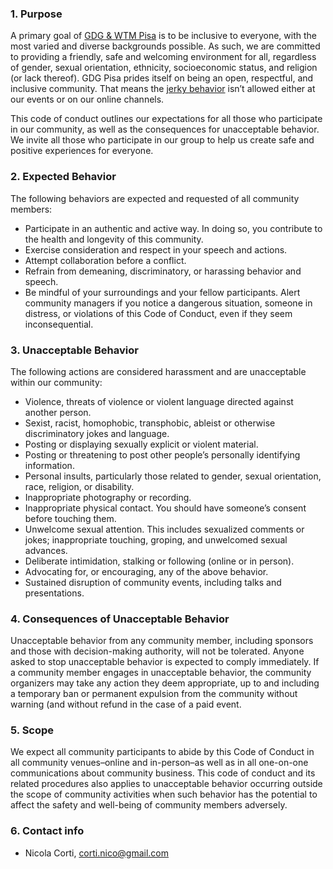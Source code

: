 ### 1. Purpose

A primary goal of [GDG & WTM Pisa](https://gdgpisa.it/) is to be inclusive to everyone, with the most varied and diverse backgrounds possible. As such, we are committed to providing a friendly, safe and welcoming environment for all, regardless of gender, sexual orientation, ethnicity, socioeconomic status, and religion (or lack thereof). 
GDG Pisa prides itself on being an open, respectful, and inclusive community. That means the [jerky behavior](https://meta.wikimedia.org/wiki/Don%27t_be_a_jerk) isn’t allowed either at our events or on our online channels.

This code of conduct outlines our expectations for all those who participate in our community, as well as the consequences for unacceptable behavior.
We invite all those who participate in our group to help us create safe and positive experiences for everyone.

### 2. Expected Behavior

The following behaviors are expected and requested of all community members:

- Participate in an authentic and active way. In doing so, you contribute to the health and longevity of this community.
- Exercise consideration and respect in your speech and actions.
- Attempt collaboration before a conflict.
- Refrain from demeaning, discriminatory, or harassing behavior and speech.
- Be mindful of your surroundings and your fellow participants. Alert community managers if you notice a dangerous situation, someone in distress, or violations of this Code of Conduct, even if they seem inconsequential.

### 3. Unacceptable Behavior

The following actions are considered harassment and are unacceptable within our community:

- Violence, threats of violence or violent language directed against another person.
- Sexist, racist, homophobic, transphobic, ableist or otherwise discriminatory jokes and language.
- Posting or displaying sexually explicit or violent material.
- Posting or threatening to post other people’s personally identifying information.
- Personal insults, particularly those related to gender, sexual orientation, race, religion, or disability.
- Inappropriate photography or recording.
- Inappropriate physical contact. You should have someone’s consent before touching them.
- Unwelcome sexual attention. This includes sexualized comments or jokes; inappropriate touching, groping, and unwelcomed sexual advances.
- Deliberate intimidation, stalking or following (online or in person).
- Advocating for, or encouraging, any of the above behavior.
- Sustained disruption of community events, including talks and presentations.

###  4. Consequences of Unacceptable Behavior

Unacceptable behavior from any community member, including sponsors and those with decision-making authority, will not be tolerated.
Anyone asked to stop unacceptable behavior is expected to comply immediately.
If a community member engages in unacceptable behavior, the community organizers may take any action they deem appropriate, up to and including a temporary ban or permanent expulsion from the community without warning (and without refund in the case of a paid event.

### 5. Scope

We expect all community participants to abide by this Code of Conduct in all community venues–online and in-person–as well as in all one-on-one communications about community business. This code of conduct and its related procedures also applies to unacceptable behavior occurring outside the scope of community activities when such behavior has the potential to affect the safety and well-being of community members adversely.

### 6. Contact info

- Nicola Corti, [corti.nico@gmail.com](mailto:corti.nico@gmail.com)
